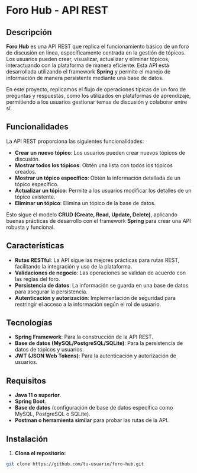 # Foro Hub - API REST

## Descripción

**Foro Hub** es una API REST que replica el funcionamiento básico de un foro de discusión en línea, específicamente centrada en la gestión de tópicos. Los usuarios pueden crear, visualizar, actualizar y eliminar tópicos, interactuando con la plataforma de manera eficiente. Esta API está desarrollada utilizando el framework **Spring** y permite el manejo de información de manera persistente mediante una base de datos.

En este proyecto, replicamos el flujo de operaciones típicas de un foro de preguntas y respuestas, como los utilizados en plataformas de aprendizaje, permitiendo a los usuarios gestionar temas de discusión y colaborar entre sí.

## Funcionalidades

La API REST proporciona las siguientes funcionalidades:

- **Crear un nuevo tópico**: Los usuarios pueden crear nuevos tópicos de discusión.
- **Mostrar todos los tópicos**: Obtén una lista con todos los tópicos creados.
- **Mostrar un tópico específico**: Obtén la información detallada de un tópico específico.
- **Actualizar un tópico**: Permite a los usuarios modificar los detalles de un tópico existente.
- **Eliminar un tópico**: Elimina un tópico de la base de datos.

Esto sigue el modelo **CRUD (Create, Read, Update, Delete)**, aplicando buenas prácticas de desarrollo con el framework **Spring** para crear una API robusta y funcional.

## Características

- **Rutas RESTful**: La API sigue las mejores prácticas para rutas REST, facilitando la integración y uso de la plataforma.
- **Validaciones de negocio**: Las operaciones se validan de acuerdo con las reglas del foro.
- **Persistencia de datos**: La información se guarda en una base de datos para asegurar la persistencia.
- **Autenticación y autorización**: Implementación de seguridad para restringir el acceso a la información según el rol de usuario.

## Tecnologías

- **Spring Framework**: Para la construcción de la API REST.
- **Base de datos (MySQL/PostgreSQL/SQLite)**: Para la persistencia de datos de tópicos y usuarios.
- **JWT (JSON Web Tokens)**: Para la autenticación y autorización de usuarios.

## Requisitos

- **Java 11 o superior**.
- **Spring Boot**.
- **Base de datos** (configuración de base de datos específica como MySQL, PostgreSQL o SQLite).
- **Postman o herramienta similar** para probar las rutas de la API.

## Instalación

1. **Clona el repositorio:**

```bash
git clone https://github.com/tu-usuario/foro-hub.git
